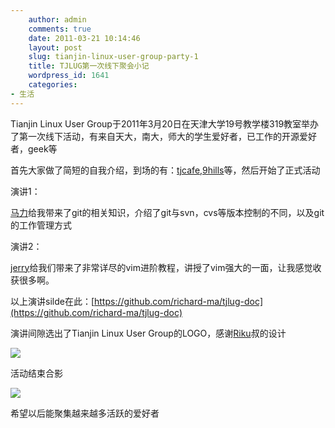 ```yaml
---
    author: admin
    comments: true
    date: 2011-03-21 10:14:46
    layout: post
    slug: tianjin-linux-user-group-party-1
    title: TJLUG第一次线下聚会小记
    wordpress_id: 1641
    categories:
- 生活
---
```


Tianjin Linux User Group于2011年3月20日在天津大学19号教学楼319教室举办了第一次线下活动，有来自天大，南大，师大的学生爱好者，已工作的开源爱好者，geek等

首先大家做了简短的自我介绍，到场的有：[tjcafe](http://t.sina.com.cn/tjcafe),[9hills](http://t.sina.com.cn/cynic)等，然后开始了正式活动

演讲1：

[马力](http://www.richardma.org/)给我带来了git的相关知识，介绍了git与svn，cvs等版本控制的不同，以及git的工作管理方式

演讲2：

[jerry](http://moonranger.github.com/)给我们带来了非常详尽的vim进阶教程，讲授了vim强大的一面，让我感觉收获很多啊。

以上演讲silde在此：[https://github.com/richard-ma/tjlug-doc](https://github.com/richard-ma/tjlug-doc)

演讲间隙选出了Tianjin Linux User Group的LOGO，感谢[Riku](http://wowubuntu.com/)叔的设计

[![](http://www.freetstar.com/wp-content/uploads/2011/03/logo-a.png)](http://www.freetstar.com/wp-content/uploads/2011/03/logo-a.png)

活动结束合影

![](http://i.imgur.com/VyvS3.jpg)

希望以后能聚集越来越多活跃的爱好者

